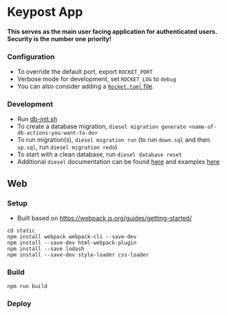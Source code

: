# Keypost App

#### This serves as the main user facing application for authenticated users. Security is the number one priority!

### Configuration
 - To override the default port, export `ROCKET_PORT`
 - Verbose mode for development, set `ROCKET_LOG` to `debug`
 - You can also consider adding a [`Rocket.toml` file](https://github.com/SergioBenitez/Rocket/blob/36c1570c614e3b9c1ff6a33f0ebd3c94b440e2cc/site/guide/9-configuration.md#rockettoml).

### Development
 - Run [db-init.sh](https://github.com/keypost-org/keypost-app/blob/master/scripts/db-init.sh)
 - To create a database migration, `diesel migration generate <name-of-db-actions-you-want-to-do>`
 - To run migration(s), `diesel migration run` (to run `down.sql` and then `up.sql`, run `diesel migration redo`)
 - To start with a clean database, run `diesel database reset`
 - Additional `diesel` documentation can be found [here](https://diesel.rs/guides/) and examples [here](https://github.com/diesel-rs/diesel/tree/master/examples/postgres)

## Web

### Setup
 - Built based on https://webpack.js.org/guides/getting-started/
```
cd static
npm install webpack webpack-cli --save-dev
npm install --save-dev html-webpack-plugin
npm install --save lodash
npm install --save-dev style-loader css-loader
```

### Build
```
npm run build
```

### Deploy